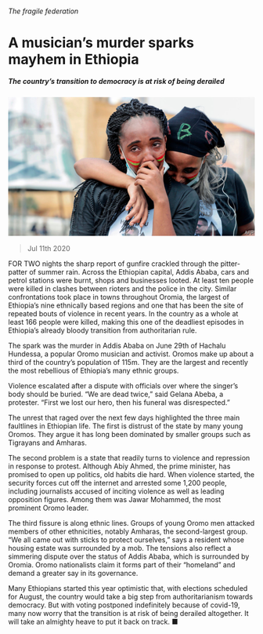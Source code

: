 ###### The fragile federation

# A musician’s murder sparks mayhem in Ethiopia 

##### The country’s transition to democracy is at risk of being derailed 

![image](images/20200711_MAP003_0.jpg) 

> Jul 11th 2020 

FOR TWO nights the sharp report of gunfire crackled through the pitter-patter of summer rain. Across the Ethiopian capital, Addis Ababa, cars and petrol stations were burnt, shops and businesses looted. At least ten people were killed in clashes between rioters and the police in the city. Similar confrontations took place in towns throughout Oromia, the largest of Ethiopia’s nine ethnically based regions and one that has been the site of repeated bouts of violence in recent years. In the country as a whole at least 166 people were killed, making this one of the deadliest episodes in Ethiopia’s already bloody transition from authoritarian rule.

The spark was the murder in Addis Ababa on June 29th of Hachalu Hundessa, a popular Oromo musician and activist. Oromos make up about a third of the country’s population of 115m. They are the largest and recently the most rebellious of Ethiopia’s many ethnic groups.


Violence escalated after a dispute with officials over where the singer’s body should be buried. “We are dead twice,” said Gelana Abeba, a protester. “First we lost our hero, then his funeral was disrespected.”

The unrest that raged over the next few days highlighted the three main faultlines in Ethiopian life. The first is distrust of the state by many young Oromos. They argue it has long been dominated by smaller groups such as Tigrayans and Amharas.

The second problem is a state that readily turns to violence and repression in response to protest. Although Abiy Ahmed, the prime minister, has promised to open up politics, old habits die hard. When violence started, the security forces cut off the internet and arrested some 1,200 people, including journalists accused of inciting violence as well as leading opposition figures. Among them was Jawar Mohammed, the most prominent Oromo leader.

The third fissure is along ethnic lines. Groups of young Oromo men attacked members of other ethnicities, notably Amharas, the second-largest group. “We all came out with sticks to protect ourselves,” says a resident whose housing estate was surrounded by a mob. The tensions also reflect a simmering dispute over the status of Addis Ababa, which is surrounded by Oromia. Oromo nationalists claim it forms part of their “homeland” and demand a greater say in its governance.

Many Ethiopians started this year optimistic that, with elections scheduled for August, the country would take a big step from authoritarianism towards democracy. But with voting postponed indefinitely because of covid-19, many now worry that the transition is at risk of being derailed altogether. It will take an almighty heave to put it back on track. ■

